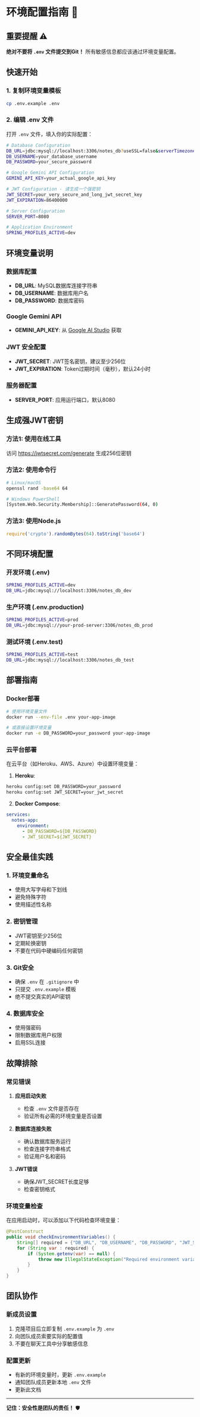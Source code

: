 # 环境配置指南 🔧

## 重要提醒 ⚠️
**绝对不要将 `.env` 文件提交到Git！**
所有敏感信息都应该通过环境变量配置。

## 快速开始

### 1. 复制环境变量模板
```bash
cp .env.example .env
```

### 2. 编辑 .env 文件
打开 `.env` 文件，填入你的实际配置：

```bash
# Database Configuration
DB_URL=jdbc:mysql://localhost:3306/notes_db?useSSL=false&serverTimezone=UTC&characterEncoding=utf8&allowPublicKeyRetrieval=true
DB_USERNAME=your_database_username
DB_PASSWORD=your_secure_password

# Google Gemini API Configuration
GEMINI_API_KEY=your_actual_google_api_key

# JWT Configuration - 请生成一个强密钥
JWT_SECRET=your_very_secure_and_long_jwt_secret_key
JWT_EXPIRATION=86400000

# Server Configuration
SERVER_PORT=8080

# Application Environment
SPRING_PROFILES_ACTIVE=dev
```

## 环境变量说明

### 数据库配置
- **DB_URL**: MySQL数据库连接字符串
- **DB_USERNAME**: 数据库用户名
- **DB_PASSWORD**: 数据库密码

### Google Gemini API
- **GEMINI_API_KEY**: 从 [Google AI Studio](https://makersuite.google.com/app/apikey) 获取

### JWT 安全配置
- **JWT_SECRET**: JWT签名密钥，建议至少256位
- **JWT_EXPIRATION**: Token过期时间（毫秒），默认24小时

### 服务器配置
- **SERVER_PORT**: 应用运行端口，默认8080

## 生成强JWT密钥

### 方法1: 使用在线工具
访问 https://jwtsecret.com/generate 生成256位密钥

### 方法2: 使用命令行
```bash
# Linux/macOS
openssl rand -base64 64

# Windows PowerShell
[System.Web.Security.Membership]::GeneratePassword(64, 0)
```

### 方法3: 使用Node.js
```javascript
require('crypto').randomBytes(64).toString('base64')
```

## 不同环境配置

### 开发环境 (.env)
```bash
SPRING_PROFILES_ACTIVE=dev
DB_URL=jdbc:mysql://localhost:3306/notes_db_dev
```

### 生产环境 (.env.production)
```bash
SPRING_PROFILES_ACTIVE=prod
DB_URL=jdbc:mysql://your-prod-server:3306/notes_db_prod
```

### 测试环境 (.env.test)
```bash
SPRING_PROFILES_ACTIVE=test
DB_URL=jdbc:mysql://localhost:3306/notes_db_test
```

## 部署指南

### Docker部署
```bash
# 使用环境变量文件
docker run --env-file .env your-app-image

# 或直接设置环境变量
docker run -e DB_PASSWORD=your_password your-app-image
```

### 云平台部署
在云平台（如Heroku、AWS、Azure）中设置环境变量：

1. **Heroku**:
```bash
heroku config:set DB_PASSWORD=your_password
heroku config:set JWT_SECRET=your_jwt_secret
```

2. **Docker Compose**:
```yaml
services:
  notes-app:
    environment:
      - DB_PASSWORD=${DB_PASSWORD}
      - JWT_SECRET=${JWT_SECRET}
```

## 安全最佳实践

### 1. 环境变量命名
- 使用大写字母和下划线
- 避免特殊字符
- 使用描述性名称

### 2. 密钥管理
- JWT密钥至少256位
- 定期轮换密钥
- 不要在代码中硬编码任何密钥

### 3. Git安全
- 确保 `.env` 在 `.gitignore` 中
- 只提交 `.env.example` 模板
- 绝不提交真实的API密钥

### 4. 数据库安全
- 使用强密码
- 限制数据库用户权限
- 启用SSL连接

## 故障排除

### 常见错误

1. **应用启动失败**
   - 检查 `.env` 文件是否存在
   - 验证所有必需的环境变量是否设置

2. **数据库连接失败**
   - 确认数据库服务运行
   - 检查连接字符串格式
   - 验证用户名和密码

3. **JWT错误**
   - 确保JWT_SECRET长度足够
   - 检查密钥格式

### 环境变量检查
在应用启动时，可以添加以下代码检查环境变量：

```java
@PostConstruct
public void checkEnvironmentVariables() {
    String[] required = {"DB_URL", "DB_USERNAME", "DB_PASSWORD", "JWT_SECRET"};
    for (String var : required) {
        if (System.getenv(var) == null) {
            throw new IllegalStateException("Required environment variable not set: " + var);
        }
    }
}
```

## 团队协作

### 新成员设置
1. 克隆项目后立即复制 `.env.example` 为 `.env`
2. 向团队成员索要实际的配置值
3. 不要在聊天工具中分享敏感信息

### 配置更新
- 有新的环境变量时，更新 `.env.example`
- 通知团队成员更新本地 `.env` 文件
- 更新此文档

---

**记住：安全性是团队的责任！** 🛡️